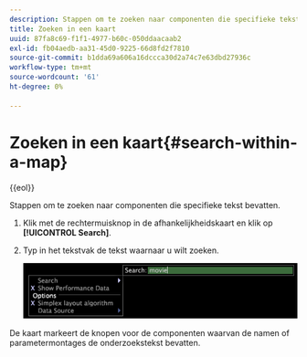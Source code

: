```yaml
---
description: Stappen om te zoeken naar componenten die specifieke tekst bevatten.
title: Zoeken in een kaart
uuid: 87fa8c69-f1f1-4977-b60c-050ddaacaab2
exl-id: fb04aedb-aa31-45d0-9225-66d8fd2f7810
source-git-commit: b1dda69a606a16dccca30d2a74c7e63dbd27936c
workflow-type: tm+mt
source-wordcount: '61'
ht-degree: 0%

---
```


# Zoeken in een kaart{#search-within-a-map}

{{eol}}

Stappen om te zoeken naar componenten die specifieke tekst bevatten.

1. Klik met de rechtermuisknop in de afhankelijkheidskaart en klik op **[!UICONTROL Search]**.
1. Typ in het tekstvak de tekst waarnaar u wilt zoeken.

   ![Stapinfo](assets/vis_DependencyMap_Search.png)

De kaart markeert de knopen voor de componenten waarvan de namen of parametermontages de onderzoekstekst bevatten.
